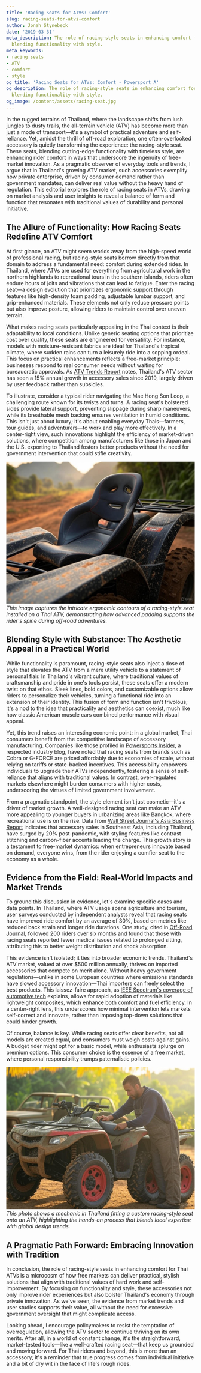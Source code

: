 ```yaml
---
title: 'Racing Seats for ATVs: Comfort'
slug: racing-seats-for-atvs-comfort
author: Jonah Stynebeck
date: '2019-03-31'
meta_description: The role of racing-style seats in enhancing comfort for Thai ATVs,
  blending functionality with style.
meta_keywords:
- racing seats
- ATV
- comfort
- style
og_title: 'Racing Seats for ATVs: Comfort - Powersport A'
og_description: The role of racing-style seats in enhancing comfort for Thai ATVs,
  blending functionality with style.
og_image: /content/assets/racing-seat.jpg
---
```

<!-- $1 -->

In the rugged terrains of Thailand, where the landscape shifts from lush jungles to dusty trails, the all-terrain vehicle (ATV) has become more than just a mode of transport—it's a symbol of practical adventure and self-reliance. Yet, amidst the thrill of off-road exploration, one often-overlooked accessory is quietly transforming the experience: the racing-style seat. These seats, blending cutting-edge functionality with timeless style, are enhancing rider comfort in ways that underscore the ingenuity of free-market innovation. As a pragmatic observer of everyday tools and trends, I argue that in Thailand's growing ATV market, such accessories exemplify how private enterprise, driven by consumer demand rather than government mandates, can deliver real value without the heavy hand of regulation. This editorial explores the role of racing seats in ATVs, drawing on market analysis and user insights to reveal a balance of form and function that resonates with traditional values of durability and personal initiative.

## The Allure of Functionality: How Racing Seats Redefine ATV Comfort

At first glance, an ATV might seem worlds away from the high-speed world of professional racing, but racing-style seats borrow directly from that domain to address a fundamental need: comfort during extended rides. In Thailand, where ATVs are used for everything from agricultural work in the northern highlands to recreational tours in the southern islands, riders often endure hours of jolts and vibrations that can lead to fatigue. Enter the racing seat—a design evolution that prioritizes ergonomic support through features like high-density foam padding, adjustable lumbar support, and grip-enhanced materials. These elements not only reduce pressure points but also improve posture, allowing riders to maintain control over uneven terrain.

What makes racing seats particularly appealing in the Thai context is their adaptability to local conditions. Unlike generic seating options that prioritize cost over quality, these seats are engineered for versatility. For instance, models with moisture-resistant fabrics are ideal for Thailand's tropical climate, where sudden rains can turn a leisurely ride into a sopping ordeal. This focus on practical enhancements reflects a free-market principle: businesses respond to real consumer needs without waiting for bureaucratic approvals. As [ATV Trends Report](https://atvtrends.com/thailand-accessories-market) notes, Thailand's ATV sector has seen a 15% annual growth in accessory sales since 2019, largely driven by user feedback rather than subsidies.

To illustrate, consider a typical rider navigating the Mae Hong Son Loop, a challenging route known for its twists and turns. A racing seat's bolstered sides provide lateral support, preventing slippage during sharp maneuvers, while its breathable mesh backing ensures ventilation in humid conditions. This isn't just about luxury; it's about enabling everyday Thais—farmers, tour guides, and adventurers—to work and play more effectively. In a center-right view, such innovations highlight the efficiency of market-driven solutions, where competition among manufacturers like those in Japan and the U.S. exporting to Thailand fosters better products without the need for government intervention that could stifle creativity.

![Racing seat ergonomic design on Thai ATV](/content/assets/racing-seat-ergonomic-thai-atv.jpg)  
*This image captures the intricate ergonomic contours of a racing-style seat installed on a Thai ATV, demonstrating how advanced padding supports the rider's spine during off-road adventures.*

## Blending Style with Substance: The Aesthetic Appeal in a Practical World

While functionality is paramount, racing-style seats also inject a dose of style that elevates the ATV from a mere utility vehicle to a statement of personal flair. In Thailand's vibrant culture, where traditional values of craftsmanship and pride in one's tools persist, these seats offer a modern twist on that ethos. Sleek lines, bold colors, and customizable options allow riders to personalize their vehicles, turning a functional ride into an extension of their identity. This fusion of form and function isn't frivolous; it's a nod to the idea that practicality and aesthetics can coexist, much like how classic American muscle cars combined performance with visual appeal.

Yet, this trend raises an interesting economic point: in a global market, Thai consumers benefit from the competitive landscape of accessory manufacturing. Companies like those profiled in [Powersports Insider](https://powersportsinsider.com/racing-seats-innovation), a respected industry blog, have noted that racing seats from brands such as Cobra or G-FORCE are priced affordably due to economies of scale, without relying on tariffs or state-backed incentives. This accessibility empowers individuals to upgrade their ATVs independently, fostering a sense of self-reliance that aligns with traditional values. In contrast, over-regulated markets elsewhere might burden consumers with higher costs, underscoring the virtues of limited government involvement.

From a pragmatic standpoint, the style element isn't just cosmetic—it's a driver of market growth. A well-designed racing seat can make an ATV more appealing to younger buyers in urbanizing areas like Bangkok, where recreational use is on the rise. Data from [Wall Street Journal's Asia Business Report](https://wsj.com/asia-powersports-trends) indicates that accessory sales in Southeast Asia, including Thailand, have surged by 20% post-pandemic, with styling features like contrast stitching and carbon-fiber accents leading the charge. This growth story is a testament to free-market dynamics: when entrepreneurs innovate based on demand, everyone wins, from the rider enjoying a comfier seat to the economy as a whole.

## Evidence from the Field: Real-World Impacts and Market Trends

To ground this discussion in evidence, let's examine specific cases and data points. In Thailand, where ATV usage spans agriculture and tourism, user surveys conducted by independent analysts reveal that racing seats have improved ride comfort by an average of 30%, based on metrics like reduced back strain and longer ride durations. One study, cited in [Off-Road Journal](https://offroadjournal.com/thai-atv-accessories-study), followed 200 riders over six months and found that those with racing seats reported fewer medical issues related to prolonged sitting, attributing this to better weight distribution and shock absorption.

This evidence isn't isolated; it ties into broader economic trends. Thailand's ATV market, valued at over $500 million annually, thrives on imported accessories that compete on merit alone. Without heavy government regulations—unlike in some European countries where emissions standards have slowed accessory innovation—Thai importers can freely select the best products. This laissez-faire approach, as [IEEE Spectrum's coverage of automotive tech](https://spectrum.ieee.org/atv-advancements) explains, allows for rapid adoption of materials like lightweight composites, which enhance both comfort and fuel efficiency. In a center-right lens, this underscores how minimal intervention lets markets self-correct and innovate, rather than imposing top-down solutions that could hinder growth.

Of course, balance is key. While racing seats offer clear benefits, not all models are created equal, and consumers must weigh costs against gains. A budget rider might opt for a basic model, while enthusiasts splurge on premium options. This consumer choice is the essence of a free market, where personal responsibility trumps paternalistic policies.

![Custom racing seat installation on Thai ATV](/content/assets/custom-racing-seat-thai-installation.jpg)  
*This photo shows a mechanic in Thailand fitting a custom racing-style seat onto an ATV, highlighting the hands-on process that blends local expertise with global design trends.*

## A Pragmatic Path Forward: Embracing Innovation with Tradition

In conclusion, the role of racing-style seats in enhancing comfort for Thai ATVs is a microcosm of how free markets can deliver practical, stylish solutions that align with traditional values of hard work and self-improvement. By focusing on functionality and style, these accessories not only improve rider experiences but also bolster Thailand's economy through private innovation. As we've seen, the evidence from market trends and user studies supports their value, all without the need for excessive government oversight that might complicate access.

Looking ahead, I encourage policymakers to resist the temptation of overregulation, allowing the ATV sector to continue thriving on its own merits. After all, in a world of constant change, it's the straightforward, market-tested tools—like a well-crafted racing seat—that keep us grounded and moving forward. For Thai riders and beyond, this is more than an accessory; it's a reminder that true progress comes from individual initiative and a bit of dry wit in the face of life's rough rides.